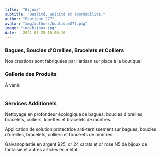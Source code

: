 ```yaml
---
title:  "Bijoux"
subtitle: "Qualité, unicité et abordabilité."
author: "Boutique 277"
avatar: "img/authors/boutique277.png"
image: "img/bijoux.jpg"
date:   2021-07-25 10:00:10
---
```


### Bagues, Boucles d'Oreilles, Bracelets et Colliers
Nos créations sont fabriquées par l'artisan sur place à la boutique!

### Gallerie des Produits
À venir.<br /><br />

### Services Additionels
Nettoyage en profondeur écologique de bagues, boucles d'oreilles, bracelets, colliers, lunettes et bracelets de montres.

Application de solution protectrice anti-ternissement sur bagues, boucles d'oreilles, bracelets, colliers et bracelets de montres.

Galvanoplastie en argent 925, or 24 carats et or rose N5 de bijoux de fantaisie et autres articles en métal.